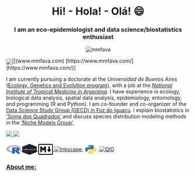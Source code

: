 <h1 align="center">Hi! - Hola! - Olá! 😄</h1>
<h3 align="center">I am an eco-epidemiologist and data science/biostatistics enthusiast</h3>
<p align="center"> <img src="https://komarev.com/ghpvc/?username=mmfava" alt="mmfava" /> </p>
<img align="center" width="22px" src="http://simpleicon.com/wp-content/uploads/world.png"/>]](www.mmfava.com)</img> [https://www.mmfava.com/](https://www.mmfava.com/)]

I am currently pursuing a doctorate at the *Universidad de Buenos Aires* ([Ecology, Genetics and Evolution program](http://www.ege.fcen.uba.ar/home/)), with a job at the [*National Institute of Tropical Medicine in Argentina*](https://www.argentina.gob.ar/salud/inmet). I have experience in ecology, biological data analysis, spatial data analysis, epidemiology, entomology, and programming (R and Python). I am co-founder and co-organizer of the [Data Science Study Group (GECD) in Foz do Iguaçu](https://github.com/gecdfoz/GECD). I explain biostatistics in ['Soma dos Quadrados'](https://linktr.ee/somaquadrados) and discuss species distribution modeling methods in the ['Niche Models Group'](https://t.me/nichemodel).

<div>
  <a href="https://github.com/mmfava">
  <img height="180em" src="https://github-readme-stats.vercel.app/api?username=mmfava&show_icons=true&theme=dracula-clean&include_all_commits=true&count_private=true"/>
  <img height="180em" src="https://github-readme-stats.vercel.app/api/top-langs/?username=mmfava&layout=compact&langs_count=16&theme=dracula-clean"/>
<div>
  
<div style="display: inline_block"><br>
  <img align="center" alt="R" height="30" width="40" src="https://raw.githubusercontent.com/devicons/devicon/master/icons/r/r-original.svg">
  <img align="center" alt="tidyverse" height="30" width="40" src="https://raw.githubusercontent.com/rstudio/hex-stickers/master/SVG/tidyverse.svg">
  <img align="center" alt="Markdown" height="30" width="40" src="https://raw.githubusercontent.com/dcurtis/markdown-mark/master/svg/markdown-mark.svg">
  <img align="center" alt="Inkscape" height="30" width="40" src="https://media.inkscape.org/static/images/inkscape-logo.svg">
  <img align="center" alt="Python" height="30" width="40" src="https://raw.githubusercontent.com/devicons/devicon/master/icons/python/python-original.svg">
  <img align="center" alt="QIG" height="30" width="40" src="https://qgis.org/en/_downloads/19636e41148dfd0157ff0db3f7297069/qgis-icon64.svg">
</div>

### About me:
<br>
    
   

